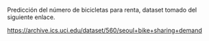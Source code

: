 Predicción del número de bicicletas para renta, dataset tomado del siguiente enlace.

https://archive.ics.uci.edu/dataset/560/seoul+bike+sharing+demand
